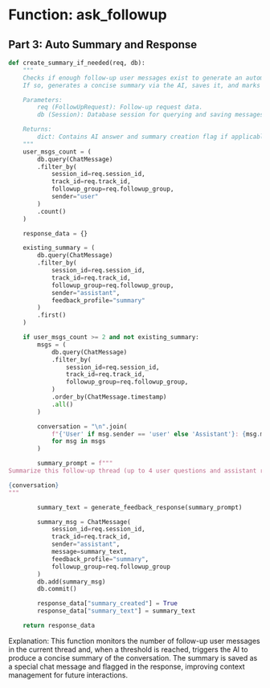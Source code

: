 # Function: ask_followup 

## Part 3: Auto Summary and Response

```python
def create_summary_if_needed(req, db):
    """
    Checks if enough follow-up user messages exist to generate an automatic summary.
    If so, generates a concise summary via the AI, saves it, and marks it in the response.

    Parameters:
        req (FollowUpRequest): Follow-up request data.
        db (Session): Database session for querying and saving messages.

    Returns:
        dict: Contains AI answer and summary creation flag if applicable.
    """
    user_msgs_count = (
        db.query(ChatMessage)
        .filter_by(
            session_id=req.session_id,
            track_id=req.track_id,
            followup_group=req.followup_group,
            sender="user"
        )
        .count()
    )

    response_data = {}

    existing_summary = (
        db.query(ChatMessage)
        .filter_by(
            session_id=req.session_id,
            track_id=req.track_id,
            followup_group=req.followup_group,
            sender="assistant",
            feedback_profile="summary"
        )
        .first()
    )

    if user_msgs_count >= 2 and not existing_summary:
        msgs = (
            db.query(ChatMessage)
            .filter_by(
                session_id=req.session_id,
                track_id=req.track_id,
                followup_group=req.followup_group,
            )
            .order_by(ChatMessage.timestamp)
            .all()
        )

        conversation = "\n".join(
            f"{'User' if msg.sender == 'user' else 'Assistant'}: {msg.message}"
            for msg in msgs
        )

        summary_prompt = f"""
Summarize this follow-up thread (up to 4 user questions and assistant responses) into a concise overall improvement strategy:

{conversation}
"""

        summary_text = generate_feedback_response(summary_prompt)

        summary_msg = ChatMessage(
            session_id=req.session_id,
            track_id=req.track_id,
            sender="assistant",
            message=summary_text,
            feedback_profile="summary",
            followup_group=req.followup_group
        )
        db.add(summary_msg)
        db.commit()

        response_data["summary_created"] = True
        response_data["summary_text"] = summary_text

    return response_data
```

Explanation:
This function monitors the number of follow-up user messages in the current thread and, 
when a threshold is reached, triggers the AI to produce a concise summary of the conversation. 
The summary is saved as a special chat message and flagged in the response, 
improving context management for future interactions.